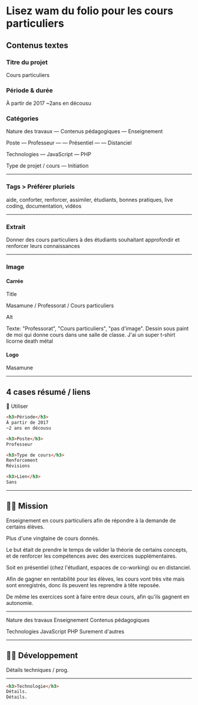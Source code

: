 # Lisez wam du folio pour les cours particuliers

## Contenus textes

### Titre du projet

Cours particuliers

### Période & durée

À partir de 2017
~2ans en décousu

### Catégories

Nature des travaux
— Contenus pédagogiques
— Enseignement

Poste
— Professeur
— — Présentiel
— — Distanciel

Technologies
— JavaScript
— PHP

Type de projet / cours
— Initiation

---

### Tags > Préférer pluriels

aide, conforter, renforcer, assimiler, étudiants, bonnes pratiques, live coding, documentation, vidéos

---

### Extrait

Donner des cours particuliers à des étudiants souhaitant approfondir et renforcer leurs connaissances

---

### Image

#### Carrée

Title

Masamune / Professorat / Cours particuliers

Alt

Texte: "Professorat", "Cours particuliers", "pas d'image". Dessin sous paint de moi qui donne cours dans une salle de classe. J'ai un super t-shirt licorne death métal

#### Logo

Masamune

---

## 4 cases résumé / liens

🚨 Utiliser

```html
<h3>Période</h3>
À partir de 2017
~2 ans en décousu

<h3>Poste</h3>
Professeur

<h3>Type de cours</h3>
Renforcement
Révisions

<h3>Lien</h3>
Sans
```

---

## 👨‍🏫 Mission

Enseignement en cours particuliers afin de répondre à la demande de certains élèves.

Plus d'une vingtaine de cours donnés.

Le but était de prendre le temps de valider la théorie de certains concepts, et de renforcer les compétences avec des exercices supplémentaires.

Soit en présentiel (chez l'étudiant, espaces de co-working) ou en distanciel.

Afin de gagner en rentabilité pour les élèves, les cours vont très vite mais sont enregistrés, donc ils peuvent les reprendre à tête reposée.

De même les exercices sont à faire entre deux cours, afin qu'ils gagnent en autonomie.

---

Nature des travaux
Enseignement
Contenus pédagogiques

Technologies
JavaScript
PHP
Surement d'autres

---

## 👨‍💻 Développement

Détails techniques / prog.

---

```html
<h3>Technologie</h3>
Détails.
Détails.
```
